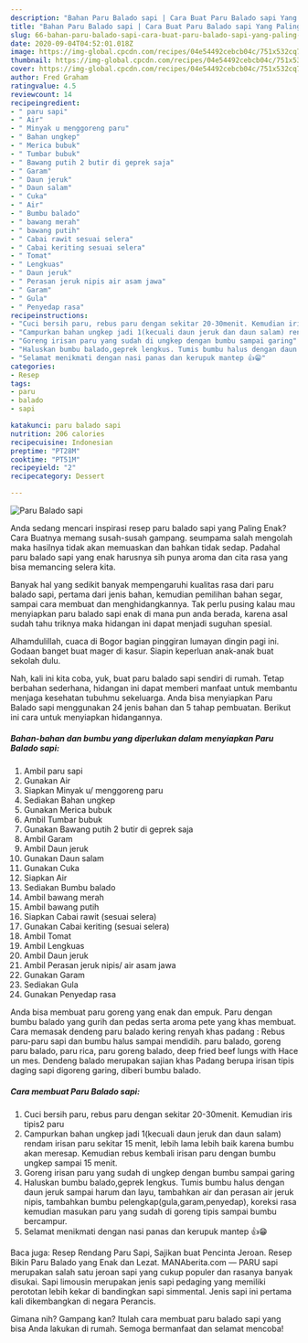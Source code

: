 ```yaml
---
description: "Bahan Paru Balado sapi | Cara Buat Paru Balado sapi Yang Paling Enak"
title: "Bahan Paru Balado sapi | Cara Buat Paru Balado sapi Yang Paling Enak"
slug: 66-bahan-paru-balado-sapi-cara-buat-paru-balado-sapi-yang-paling-enak
date: 2020-09-04T04:52:01.018Z
image: https://img-global.cpcdn.com/recipes/04e54492cebcb04c/751x532cq70/paru-balado-sapi-foto-resep-utama.jpg
thumbnail: https://img-global.cpcdn.com/recipes/04e54492cebcb04c/751x532cq70/paru-balado-sapi-foto-resep-utama.jpg
cover: https://img-global.cpcdn.com/recipes/04e54492cebcb04c/751x532cq70/paru-balado-sapi-foto-resep-utama.jpg
author: Fred Graham
ratingvalue: 4.5
reviewcount: 14
recipeingredient:
- " paru sapi"
- " Air"
- " Minyak u menggoreng paru"
- " Bahan ungkep"
- " Merica bubuk"
- " Tumbar bubuk"
- " Bawang putih 2 butir di geprek saja"
- " Garam"
- " Daun jeruk"
- " Daun salam"
- " Cuka"
- " Air"
- " Bumbu balado"
- " bawang merah"
- " bawang putih"
- " Cabai rawit sesuai selera"
- " Cabai keriting sesuai selera"
- " Tomat"
- " Lengkuas"
- " Daun jeruk"
- " Perasan jeruk nipis air asam jawa"
- " Garam"
- " Gula"
- " Penyedap rasa"
recipeinstructions:
- "Cuci bersih paru, rebus paru dengan sekitar 20-30menit. Kemudian iris tipis2 paru"
- "Campurkan bahan ungkep jadi 1(kecuali daun jeruk dan daun salam) rendam irisan paru sekitar 15 menit, lebih lama lebih baik karena bumbu akan meresap. Kemudian rebus kembali irisan paru dengan bumbu ungkep sampai 15 menit."
- "Goreng irisan paru yang sudah di ungkep dengan bumbu sampai garing"
- "Haluskan bumbu balado,geprek lengkus. Tumis bumbu halus dengan daun jeruk sampai harum dan layu, tambahkan air dan perasan air jeruk nipis, tambahkan bumbu pelengkap(gula,garam,penyedap), koreksi rasa kemudian masukan paru yang sudah di goreng tipis sampai bumbu bercampur."
- "Selamat menikmati dengan nasi panas dan kerupuk mantep 👍😁"
categories:
- Resep
tags:
- paru
- balado
- sapi

katakunci: paru balado sapi 
nutrition: 206 calories
recipecuisine: Indonesian
preptime: "PT28M"
cooktime: "PT51M"
recipeyield: "2"
recipecategory: Dessert

---
```



![Paru Balado sapi](https://img-global.cpcdn.com/recipes/04e54492cebcb04c/751x532cq70/paru-balado-sapi-foto-resep-utama.jpg)

Anda sedang mencari inspirasi resep paru balado sapi yang Paling Enak? Cara Buatnya memang susah-susah gampang. seumpama salah mengolah maka hasilnya tidak akan memuaskan dan bahkan tidak sedap. Padahal paru balado sapi yang enak harusnya sih punya aroma dan cita rasa yang bisa memancing selera kita.

Banyak hal yang sedikit banyak mempengaruhi kualitas rasa dari paru balado sapi, pertama dari jenis bahan, kemudian pemilihan bahan segar, sampai cara membuat dan menghidangkannya. Tak perlu pusing kalau mau menyiapkan paru balado sapi enak di mana pun anda berada, karena asal sudah tahu triknya maka hidangan ini dapat menjadi suguhan spesial.

Alhamdulillah, cuaca di Bogor bagian pinggiran lumayan dingin pagi ini. Godaan banget buat mager di kasur. Siapin keperluan anak-anak buat sekolah dulu.


Nah, kali ini kita coba, yuk, buat paru balado sapi sendiri di rumah. Tetap berbahan sederhana, hidangan ini dapat memberi manfaat untuk membantu menjaga kesehatan tubuhmu sekeluarga. Anda bisa menyiapkan Paru Balado sapi menggunakan 24 jenis bahan dan 5 tahap pembuatan. Berikut ini cara untuk menyiapkan hidangannya.

<!--inarticleads1-->

##### Bahan-bahan dan bumbu yang diperlukan dalam menyiapkan Paru Balado sapi:

1. Ambil  paru sapi
1. Gunakan  Air
1. Siapkan  Minyak u/ menggoreng paru
1. Sediakan  Bahan ungkep
1. Gunakan  Merica bubuk
1. Ambil  Tumbar bubuk
1. Gunakan  Bawang putih 2 butir di geprek saja
1. Ambil  Garam
1. Ambil  Daun jeruk
1. Gunakan  Daun salam
1. Gunakan  Cuka
1. Siapkan  Air
1. Sediakan  Bumbu balado
1. Ambil  bawang merah
1. Ambil  bawang putih
1. Siapkan  Cabai rawit (sesuai selera)
1. Gunakan  Cabai keriting (sesuai selera)
1. Ambil  Tomat
1. Ambil  Lengkuas
1. Ambil  Daun jeruk
1. Ambil  Perasan jeruk nipis/ air asam jawa
1. Gunakan  Garam
1. Sediakan  Gula
1. Gunakan  Penyedap rasa


Anda bisa membuat paru goreng yang enak dan empuk. Paru dengan bumbu balado yang gurih dan pedas serta aroma pete yang khas membuat. Cara memasak dendeng paru balado kering renyah khas padang : Rebus paru-paru sapi dan bumbu halus sampai mendidih. paru balado, goreng paru balado, paru rica, paru goreng balado, deep fried beef lungs with Hace un mes. Dendeng balado merupakan sajian khas Padang berupa irisan tipis daging sapi digoreng garing, diberi bumbu balado. 

<!--inarticleads2-->

##### Cara membuat Paru Balado sapi:

1. Cuci bersih paru, rebus paru dengan sekitar 20-30menit. Kemudian iris tipis2 paru
1. Campurkan bahan ungkep jadi 1(kecuali daun jeruk dan daun salam) rendam irisan paru sekitar 15 menit, lebih lama lebih baik karena bumbu akan meresap. Kemudian rebus kembali irisan paru dengan bumbu ungkep sampai 15 menit.
1. Goreng irisan paru yang sudah di ungkep dengan bumbu sampai garing
1. Haluskan bumbu balado,geprek lengkus. Tumis bumbu halus dengan daun jeruk sampai harum dan layu, tambahkan air dan perasan air jeruk nipis, tambahkan bumbu pelengkap(gula,garam,penyedap), koreksi rasa kemudian masukan paru yang sudah di goreng tipis sampai bumbu bercampur.
1. Selamat menikmati dengan nasi panas dan kerupuk mantep 👍😁


Baca juga: Resep Rendang Paru Sapi, Sajikan buat Pencinta Jeroan. Resep Bikin Paru Balado yang Enak dan Lezat. MANAberita.com — PARU sapi merupakan salah satu jeroan sapi yang cukup populer dan rasanya banyak disukai. Sapi limousin merupakan jenis sapi pedaging yang memiliki perototan lebih kekar di bandingkan sapi simmental. Jenis sapi ini pertama kali dikembangkan di negara Perancis. 

Gimana nih? Gampang kan? Itulah cara membuat paru balado sapi yang bisa Anda lakukan di rumah. Semoga bermanfaat dan selamat mencoba!
